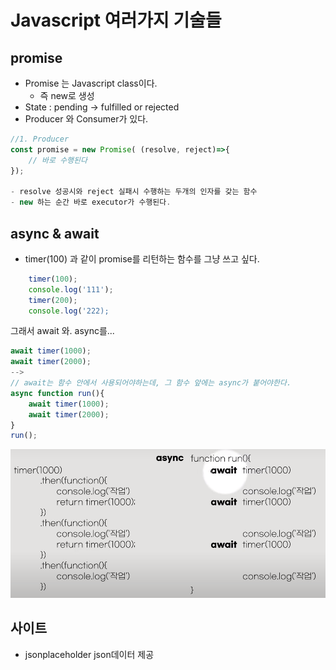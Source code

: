 Javascript 여러가지 기술들
=========================

## promise

- Promise 는 Javascript class이다.
    - 즉 new로 생성
- State : pending -> fulfilled or rejected
- Producer 와 Consumer가 있다.

```javascript
//1. Producer
const promise = new Promise( (resolve, reject)=>{
    // 바로 수행된다
});

- resolve 성공시와 reject 실패시 수행하는 두개의 인자를 갖는 함수
- new 하는 순간 바로 executor가 수행된다.

```

## async & await

-  timer(100) 과 같이 promise를 리턴하는 함수를 그냥 쓰고 싶다.
```javascript
    timer(100);
    console.log('111');
    timer(200);
    console.log('222);
```
그래서  await 와. async를...
```javascript
await timer(1000);
await timer(2000);
-->
// await는 함수 안에서 사용되어야하는데, 그 함수 앞에는 async가 붙어야한다.
async function run(){
    await timer(1000);
    await timer(2000);
}
run();
```
![async & await](./images/async1.png)
## 사이트

- jsonplaceholder json데이터 제공

